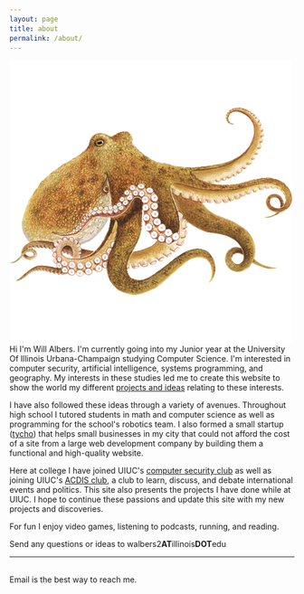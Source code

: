```yaml
---
layout: page
title: about
permalink: /about/
---
```


<img class="col one right" src="/img/prof_pic.png">

<br/>
Hi I'm Will Albers. I'm currently going into my Junior year at the University Of Illinois Urbana-Champaign studying Computer Science. I'm interested in computer security, artificial intelligence, systems programming, and geography.
My interests in these studies led me to create this website to show the world my different <a href="http://walbers.github.io/projects" target="blank">projects and ideas</a> relating to these interests.

I have also followed these ideas through a variety of avenues. Throughout high school I tutored students in math and computer science as well as programming for the school's robotics team. I also formed a small startup (<a href="http://www.tycho.technology/" target="blank">tycho</a>) that helps small businesses in my city that could not afford the cost of a site from a large web development company by building them a functional and high-quality website.

Here at college I have joined UIUC's <a href="https://sigpwny.github.io/" target="blank">computer security club</a> as well as joining UIUC's <a href="https://acdis.illinois.edu/" target="blank">ACDIS club</a>, a club to learn, discuss, and debate  international events and politics. This site also presents the projects I have done while at UIUC. I hope to continue these passions and update this site with my new projects and discoveries.

For fun I enjoy video games, listening to podcasts, running, and reading.


Send any questions or ideas to walbers2<b class="bold">AT</b>illinois<b class="bold">DOT</b>edu
<br/>
<hr/>
<br/>
<span class="contacticon center">
	<a href="mailto:walbers2@illinois.edu"><i class="fa fa-envelope-square"></i></a>
	<a href="https://github.com/walbers" target="_blank"><i class="fa fa-github-square"></i></a>
	<a href="https://www.linkedin.com/in/will-albers/" target="_blank"><i class="fa fa-linkedin-square"></i></a>
	<!--a href="http://tumblr.com" target="_blank"><i class="fa fa-tumblr-square"></i></a -->
	<!--a href="https://twitter.com" target="_blank"><i class="fa fa-twitter-square"></i></a -->
</span>

<div class="col three caption">
	Email is the best way to reach me.
</div>
